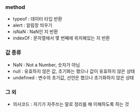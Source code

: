 
### method
- typeof : 데이터 타입 반환
- alert : 알림창 띄우기 
- isNaN : NaN인 지 반환
- indexOf : 문자열에서 몇 번째에 위치해있는 지 반환

### 값 종류
- NaN : Not a Number, 숫자가 아님
- null : 유효하지 않은 값, 초기화는 했으나 값이 유효하지 않은 상태
- undefined : 변수의 초기값, 선언은 했으나 초기화하지 않은 상태

### 그 외
- 의사코드 : 자기가 자주쓰는 말로 정리를 해 이해하도록 하는 것
